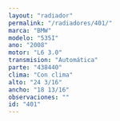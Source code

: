 ```yaml
---
layout: "radiador"
permalink: "/radiadores/401/"
marca: "BMW"
modelo: "535I"
ano: "2008"
motor: "L6 3.0"
transmision: "Automática"
parte: "438440"
clima: "Con clima"
alto: "24 3/16"
ancho: "18 13/16"
observaciones: ""
id: "401"
---
```


